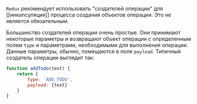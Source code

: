 `Redux` рекомендует использовать "создателей операции" для [[инкапсуляция]] процесса создания объектов операции. Это не является обязательным.

Большинство создателей операции очень простые. Они принимают некоторые параметры и возвращают объект операции с определенным полем `type` и параметрами, необходимыми для выполнения операции. Данные параметры, обычно, помещаются в поле `payload`. Типичный создатель операции выглядит так:

```js
function addTodo(text) { 
	return {    
		type: 'ADD_TODO',    
		payload: {text}  
	}
}
```